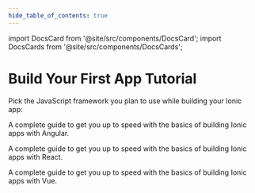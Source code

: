 ```yaml
---
hide_table_of_contents: true
---
```


import DocsCard from '@site/src/components/DocsCard';
import DocsCards from '@site/src/components/DocsCards';

# Build Your First App Tutorial

Pick the JavaScript framework you plan to use while building your Ionic app:

<DocsCards>
  <DocsCard header="Start with Angular" href="../angular/your-first-app" icon="/icons/logo-angular-icon.png">
    <p>A complete guide to get you up to speed with the basics of building Ionic apps with Angular.</p>
  </DocsCard>

  <DocsCard header="Start with React" href="../react/your-first-app" icon="/icons/logo-react-icon.png">
    <p>A complete guide to get you up to speed with the basics of building Ionic apps with React.</p>
  </DocsCard>

  <DocsCard class="disabled" header="Start with Vue (soon)" href="" icon="/icons/logo-vue-icon.png">
    <p>A complete guide to get you up to speed with the basics of building Ionic apps with Vue.</p>
  </DocsCard>
</DocsCards>
